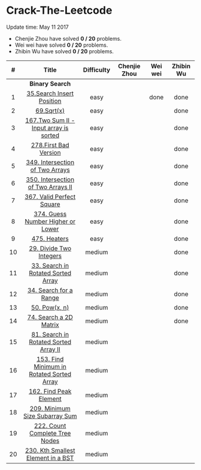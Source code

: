 # Crack-The-Leetcode

Update time: May 11 2017

* Chenjie Zhou have solved **0 / 20** problems.
* Wei wei have solved **0 / 20** problems.
* Zhibin Wu have solved **0 / 20** problems.

| # | Title | Difficulty |Chenjie Zhou | Wei wei | Zhibin Wu |
|:---:|:---:|:---:|:---:|:---:|:---:|
||**Binary Search**|
| 1 | [35.Search Insert Position](https://leetcode.com/problems/search-insert-position/#/description)|easy||done|done|
| 2 | [69.Sqrt(x)](https://leetcode.com/problems/sqrtx/#/description) |easy|||done|
| 3 | [167.Two Sum II - Input array is sorted](https://leetcode.com/problems/two-sum-ii-input-array-is-sorted/#/description) |easy|||done|
| 4 | [278.First Bad Version](https://leetcode.com/problems/first-bad-version/#/description) |easy|||done|
| 5 | [349. Intersection of Two Arrays](https://leetcode.com/problems/intersection-of-two-arrays/#/description) |easy|||done|
| 6 | [350. Intersection of Two Arrays II](https://leetcode.com/problems/intersection-of-two-arrays-ii/#/description) |easy|||done|
| 7 | [367. Valid Perfect Square](https://leetcode.com/problems/valid-perfect-square/#/description) |easy|||done|
| 8 | [374. Guess Number Higher or Lower](https://leetcode.com/problems/guess-number-higher-or-lower/#/description) |easy|||done|
| 9 | [475. Heaters](https://leetcode.com/tag/binary-search/) |easy|||done|
| 10 | [29. Divide Two Integers](https://leetcode.com/problems/divide-two-integers/#/description) |medium|||done|
| 11 | [33. Search in Rotated Sorted Array](https://leetcode.com/problems/search-in-rotated-sorted-array/#/description) |medium|||done|
| 12 | [34. Search for a Range](https://leetcode.com/problems/search-for-a-range/#/description) |medium|||done|
| 13 | [50. Pow(x, n)](https://leetcode.com/problems/powx-n/#/description) |medium|||done|
| 14 | [74. Search a 2D Matrix](https://leetcode.com/problems/search-a-2d-matrix/#/description) |medium|||done|
| 15 | [81. Search in Rotated Sorted Array II](https://leetcode.com/problems/search-in-rotated-sorted-array-ii/#/description) |medium||||
| 16 | [153. Find Minimum in Rotated Sorted Array](https://leetcode.com/problems/find-minimum-in-rotated-sorted-array/#/description) |medium||||
| 17 | [162. Find Peak Element](https://leetcode.com/problems/find-peak-element/#/description) |medium||||
| 18 | [209. Minimum Size Subarray Sum](https://leetcode.com/problems/minimum-size-subarray-sum/#/description) |medium||||
| 19 | [222. Count Complete Tree Nodes](https://leetcode.com/problems/count-complete-tree-nodes/#/description) |medium||||
| 20 | [230. Kth Smallest Element in a BST](https://leetcode.com/problems/kth-smallest-element-in-a-bst/#/description) |medium||||

